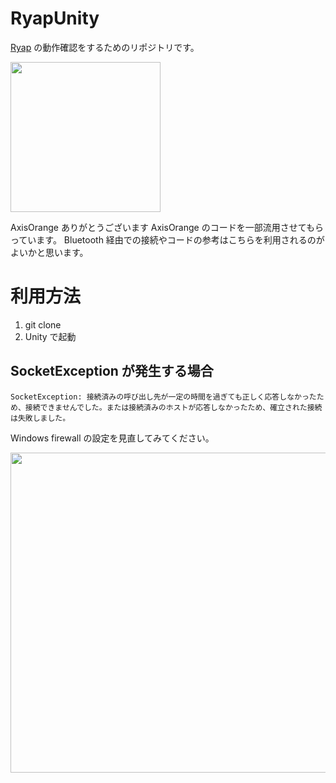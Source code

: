# RyapUnity
[Ryap](https://github.com/machidyo/Ryap) の動作確認をするためのリポジトリです。

<img src="https://user-images.githubusercontent.com/1772636/113173226-22ac7d00-9284-11eb-9c0f-ec699440feef.gif" width=240 />

AxisOrange ありがとうございます
AxisOrange のコードを一部流用させてもらっています。 Bluetooth 経由での接続やコードの参考はこちらを利用されるのがよいかと思います。

# 利用方法
1. git clone
2. Unity で起動

## SocketException が発生する場合
```
SocketException: 接続済みの呼び出し先が一定の時間を過ぎても正しく応答しなかったため、接続できませんでした。または接続済みのホストが応答しなかったため、確立された接続は失敗しました。
```

Windows firewall の設定を見直してみてください。

<img src="https://user-images.githubusercontent.com/1772636/111017109-cb3d8e80-83f4-11eb-9332-92aac86aa45c.jpg" width=512 />
